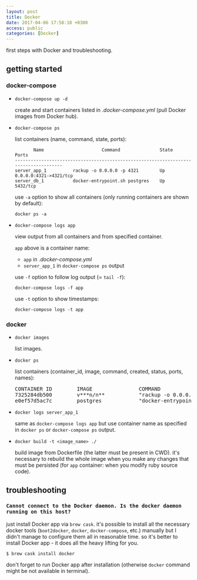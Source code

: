 ```yaml
---
layout: post
title: Docker
date: 2017-04-06 17:58:18 +0300
access: public
categories: [Docker]
---
```


first steps with Docker and troubleshooting.

<!-- more -->

## getting started

### docker-compose

- `docker-compose up -d`

  create and start containers listed in _.docker-compose.yml_
  (pull Docker images from Docker hub).

- `docker-compose ps`

  list containers (name, command, state, ports):

  ```
         Name                      Command               State           Ports
  -------------------------------------------------------------------------------------
  server_app_1          rackup -o 0.0.0.0 -p 4321        Up      0.0.0.0:4321->4321/tcp
  server_db_1           docker-entrypoint.sh postgres    Up      5432/tcp
  ```

  use `-a` option to show all containers (only running containers are shown by default):

  `docker ps -a`

- `docker-compose logs app`

  view output from all containers and from specified container.

  `app` above is a container name:

  - `app` in _.docker-compose.yml_
  - `server_app_1` in `docker-compose ps` output

  use `-f` option to follow log output (= `tail -f`):

  `docker-compose logs -f app`

  use `-t` option to show timestamps:

  `docker-compose logs -t app`

### docker

- `docker images`

  list images.

- `docker ps`

  list containers (container_id, image, command, created, status, ports, names):

  <pre>
  CONTAINER ID        IMAGE               COMMAND                  CREATED             STATUS              PORTS                    NAMES
  7325284db500        v***n/n**           "rackup -o 0.0.0.0..."   About an hour ago   Up About an hour    0.0.0.0:4321->4321/tcp   server_app_1
  e0ef57d5ac7c        postgres            "docker-entrypoint..."   About an hour ago   Up About an hour    5432/tcp                 server_db_1
  </pre>

- `docker logs server_app_1`

  same as `docker-compose logs app` but use container name as specified in
  `docker ps` or `docker-compose ps` output.

- `docker build -t <image_name> ./`

  build image from Dockerfile (the latter must be present in CWD).
  it's necessary to rebuild the whole image when you make any changes that
  must be persisted (for `app` container: when you modify ruby source code).

## troubleshooting

### `Cannot connect to the Docker daemon. Is the docker daemon running on this host?`

just install Docker app via `brew cask`.
it's possible to install all the necessary docker tools (`boot2docker`,
`docker`, `docker-compose`, etc.) manually but I didn't manage to configure
them all in reasonable time. so it's better to install Docker app - it does
all the heavy lifting for you.

`$ brew cask install docker`

don't forget to run Docker app after installation
(otherwise `docker` command might be not available in terminal).
